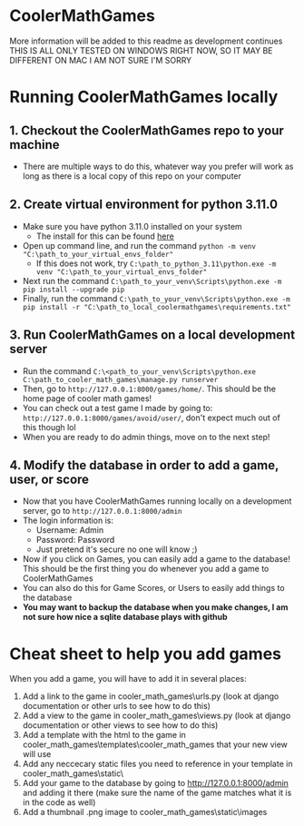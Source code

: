 # CoolerMathGames
More information will be added to this readme as development continues
THIS IS ALL ONLY TESTED ON WINDOWS RIGHT NOW, SO IT MAY BE DIFFERENT ON MAC I AM NOT SURE I'M SORRY

# Running CoolerMathGames locally

## 1. Checkout the CoolerMathGames repo to your machine
- There are multiple ways to do this, whatever way you prefer will work as long as there is a local copy of this repo on your computer
## 2. Create virtual environment for python 3.11.0
- Make sure you have python 3.11.0 installed on your system
  - The install for this can be found [here](https://www.python.org/downloads/release/python-3110/)
- Open up command line, and run the command `python -m venv "C:\path_to_your_virtual_envs_folder"`
  - If this does not work, try `C:\path_to_python_3.11\python.exe -m venv "C:\path_to_your_virtual_envs_folder"`
- Next run the command `C:\path_to_your_venv\Scripts\python.exe -m pip install --upgrade pip`
- Finally, run the command `C:\path_to_your_venv\Scripts\python.exe -m pip install -r "C:\path_to_local_coolermathgames\requirements.txt"`

## 3. Run CoolerMathGames on a local development server
- Run the command `C:\<path_to_your_venv\Scripts\python.exe C:\path_to_cooler_math_games\manage.py runserver`
- Then, go to `http://127.0.0.1:8000/games/home/`. This should be the home page of cooler math games!
- You can check out a test game I made by going to: `http://127.0.0.1:8000/games/avoid/user/`, don't expect much out of this though lol
- When you are ready to do admin things, move on to the next step!

## 4. Modify the database in order to add a game, user, or score
- Now that you have CoolerMathGames running locally on a development server, go to `http://127.0.0.1:8000/admin`
- The login information is:
  - Username: Admin
  - Password: Password
  - Just pretend it's secure no one will know ;)
- Now if you click on Games, you can easily add a game to the database! This should be the first thing you do whenever you add a game to CoolerMathGames
- You can also do this for Game Scores, or Users to easily add things to the database
- **You may want to backup the database when you make changes, I am not sure how nice a sqlite database plays with github**

# Cheat sheet to help you add games
When you add a game, you will have to add it in several places:
1. Add a link to the game in cooler_math_games\urls.py (look at django documentation or other urls to see how to do this)
2. Add a view to the game in cooler_math_games\views.py (look at django documentation or other views to see how to do this)
3. Add a template with the html to the game in cooler_math_games\templates\cooler_math_games that your new view will use
4. Add any neccecary static files you need to reference in your template in cooler_math_games\static\
5. Add your game to the database by going to http://127.0.0.1:8000/admin and adding it there (make sure the name of the game matches what it is in the code as well)
6. Add a thumbnail .png image to cooler_math_games\static\images
